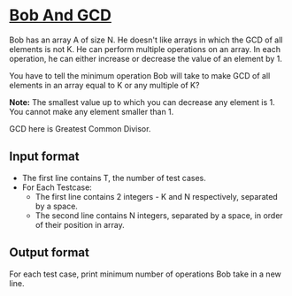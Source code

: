 # [Bob And GCD][link]

Bob has an array A of size N. He doesn't like arrays in which the GCD of all elements is not K. He can perform multiple operations on an array. In each operation, he can either increase or decrease the value of an element by 1.

You have to tell the minimum operation Bob will take to make GCD of all elements in an array equal to K or any multiple of K?

**Note:** The smallest value up to which you can decrease any element is 1. You cannot make any element smaller than 1.

GCD here is Greatest Common Divisor.

## Input format

- The first line contains T, the number of test cases.
- For Each Testcase:
  - The first line contains 2 integers - K and N respectively, separated by a space.
  - The second line contains N integers, separated by a space, in order of their position in array.

## Output format

For each test case, print minimum number of operations Bob take in a new line.

[link]: https://www.hackerearth.com/practice/algorithms/greedy/basics-of-greedy-algorithms/practice-problems/algorithm/bob-and-gcd-d6d86b3b/
